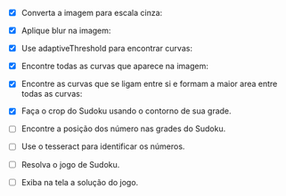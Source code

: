 - [x] Converta a imagem para escala cinza:

- [x] Aplique blur na imagem:

- [x] Use adaptiveThreshold para encontrar curvas:

- [x] Encontre todas as curvas que aparece na imagem:

- [x] Encontre as curvas que se ligam entre si e formam a maior area entre todas as curvas:

- [x] Faça o crop do Sudoku usando o contorno de sua grade.

- [ ] Encontre a posição dos número nas grades do Sudoku.

- [ ] Use o tesseract para identificar os números.

- [ ] Resolva o jogo de Sudoku.

- [ ] Exiba na tela a solução do jogo.


